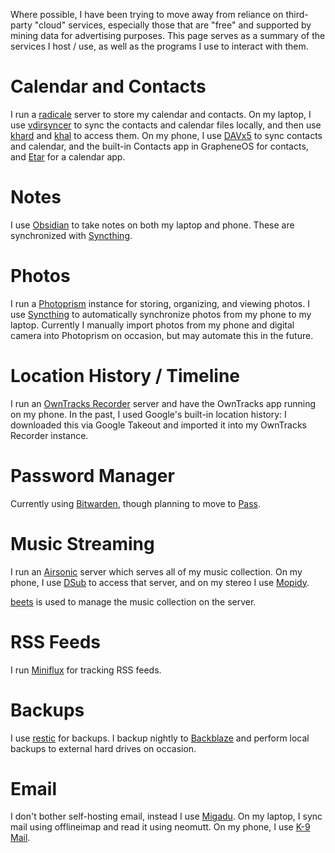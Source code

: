 Where possible, I have been trying to move away from reliance on third-party "cloud" services, especially those that are "free" and supported by mining data for advertising purposes. This page serves as a summary of the services I host / use, as well as the programs I use to interact with them.

# Calendar and Contacts

I run a [radicale](https://radicale.org) server to store my calendar and contacts. On my laptop, I use [vdirsyncer](https://github.com/pimutils/vdirsyncer) to sync the contacts and calendar files locally, and then use [khard](https://github.com/lucc/khard) and [khal](https://github.com/pimutils/khal) to access them. On my phone, I use [DAVx5](https://www.davx5.com/) to sync contacts and calendar, and the built-in Contacts app in GrapheneOS for contacts, and [Etar](https://f-droid.org/packages/ws.xsoh.etar/) for a calendar app.

# Notes

I use [Obsidian](https://obsidian.md) to take notes on both my laptop and phone. These are synchronized with [Syncthing](https://syncthing.net/).

# Photos

I run a [Photoprism](https://photoprism.app) instance for storing, organizing, and viewing photos. I use [Syncthing](https://syncthing.net) to automatically synchronize photos from my phone to my laptop. Currently I manually import photos from my phone and digital camera into Photoprism on occasion, but may automate this in the future.

# Location History / Timeline

I run an [OwnTracks Recorder](https://github.com/owntracks/recorder/) server and have the OwnTracks app running on my phone. In the past, I used Google's built-in location history: I downloaded this via Google Takeout and imported it into my OwnTracks Recorder instance.

# Password Manager

Currently using [Bitwarden](https://bitwarden.com), though planning to move to [Pass](https://passwordstore.org).

# Music Streaming

I run an [Airsonic](https://airsonic.github.io/) server which serves all of my music collection. On my phone, I use [DSub](https://f-droid.org/packages/github.daneren2005.dsub/) to access that server, and on my stereo I use [Mopidy](https://mopidy.com).

[beets](https://github.com/beetbox/beets) is used to manage the music collection on the server.

# RSS Feeds

I run [Miniflux](https://miniflux.app/) for tracking RSS feeds.

# Backups

I use [restic](https://restic.net) for backups. I backup nightly to [Backblaze](https://backblaze.com) and perform local backups to external hard drives on occasion.

# Email

I don't bother self-hosting email, instead I use [Migadu](https://www.migadu.com). On my laptop, I sync mail using offlineimap and read it using neomutt. On my phone, I use [K-9 Mail](https://k9mail.app/).
